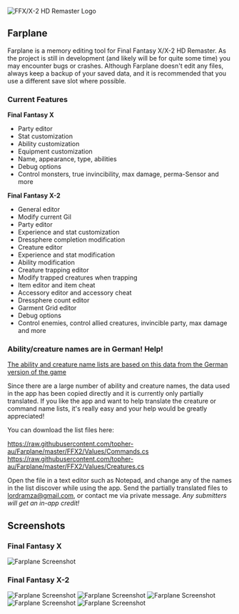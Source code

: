 ![FFX/X-2 HD Remaster Logo](https://raw.githubusercontent.com/topher-au/Farplane/master/Resources/FFX_X-2_HD_Remaster_Logo.png)

## Farplane
Farplane is a memory editing tool for Final Fantasy X/X-2 HD Remaster. As the project is still in development (and likely will
be for quite some time) you may encounter bugs or crashes. Although Farplane doesn't edit any files, always keep a backup of your saved data, and it is recommended that you use a different save slot where possible.

### Current Features

**Final Fantasy X**
- Party editor
 - Stat customization
 - Ability customization
- Equipment customization
 - Name, appearance, type, abilities
- Debug options
 - Control monsters, true invincibility, max damage, perma-Sensor and more

**Final Fantasy X-2**
- General editor
 - Modify current Gil
- Party editor
 - Experience and stat customization
 - Dressphere completion modification
- Creature editor
 - Experience and stat modification
 - Ability modification
- Creature trapping editor
 - Modify trapped creatures when trapping
- Item editor and item cheat
- Accessory editor and accessory cheat
- Dressphere count editor
- Garment Grid editor
- Debug options
- Control enemies, control allied creatures, invincible party, max damage and more

### Ability/creature names are in German! Help!

[The ability and creature name lists are based on this data from the German version of the game](http://www.ultimate-cheatz.de/codebase/daten.php?system=ps2&act=spiel&id=915)

Since there are a large number of ability and creature names, the data used in the app has been copied directly and it is currently only partially translated. If you like the app and want to help translate the creature or command name lists, it's really easy and your help would be greatly appreciated!

You can download the list files here:

https://raw.githubusercontent.com/topher-au/Farplane/master/FFX2/Values/Commands.cs
https://raw.githubusercontent.com/topher-au/Farplane/master/FFX2/Values/Creatures.cs

Open the file in a text editor such as Notepad, and change any of the names in the list discover while using the app.
Send the partially translated files to lordramza@gmail.com, or contact me via private message. *Any submitters will get an in-app credit!*

## Screenshots

### Final Fantasy X
![Farplane Screenshot](http://i.imgur.com/uBwHFMR.png)

### Final Fantasy X-2
![Farplane Screenshot](http://i.imgur.com/0RY4Fj5.png)
![Farplane Screenshot](http://i.imgur.com/dySMiUi.png)
![Farplane Screenshot](http://i.imgur.com/EmRer1K.png)
![Farplane Screenshot](http://i.imgur.com/E92tr4n.png)
![Farplane Screenshot](http://i.imgur.com/i0KgfWw.png)

